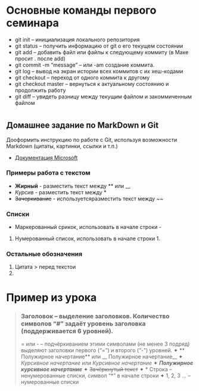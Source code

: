 # Основные команды первого семинара


* git init – инициализация локального репозитория
* git status – получить информацию от git о его текущем состоянии
* git add – добавить файл или файлы к следующему коммиту (в Маке просит . после add)
* git commit -m “message” – или -am создание коммита.
* git log – вывод на экран истории всех коммитов с их хеш-кодами
* git checkout – переход от одного коммита к другому
* git checkout master – вернуться к актуальному состоянию и продолжить работу
* git diff – увидеть разницу между текущим файлом и закоммиченным файлом

#

## Домашнее задание по MarkDown и Git

Дооформить инструкцию по работе с Git, используя возможности Markdown (цитаты, картинки, ссылки и т.п.) 

- [Документация Microsoft](https://gist.github.com/Jekins/2bf2d0638163f1294637#Images)


### Примеры работа с текстом
- **Жирный** - разместить текст между ** или __
- *Курсив* - разместить текст между *
- ~~Зачеркивание~~ - используетсяразместить текст между ~~

### Списки
- Маркерованный срикок, использовать в начале строки - 
1. Нумерованный список, использовать в начале строки 1.

### Остальные обозначения
1. Цитата > перед текстои
2. 


#
# Пример из урока

> ### Заголовок – выделение заголовков. Количество символов “#” задаёт уровень заголовка  (поддерживается 6 уровней).
> = или - – подчёркиванием этими символами (не менее 3 подряд) выделяют заголовки  первого (“=”) и второго (“-”) уровней.
✦	** Полужирное начертание** или __ Полужирное начертание__
✦	*Курсивное начертание* или _Курсивное начертание_
✦	***Полужирное курсивное начертание***
✦	~~Зачёркнутый текст~~
✦	* Строка – ненумерованные списки, символ “*” в начале строки
✦	1, 2, 3 … – нумерованные списки

